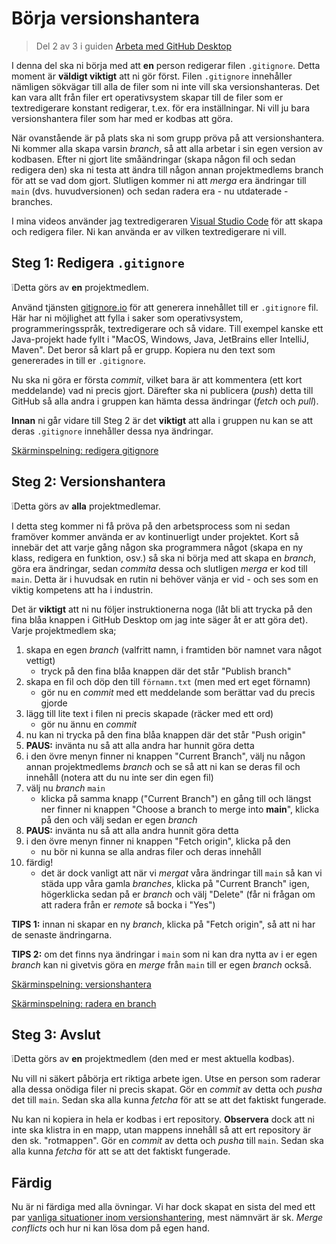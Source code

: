 # Börja versionshantera

> Del 2 av 3 i guiden [Arbeta med GitHub Desktop](working-with-github-desktop.md)

I denna del ska ni börja med att **en** person redigerar filen `.gitignore`.
Detta moment är **väldigt viktigt** att ni gör först. Filen `.gitignore`
innehåller nämligen sökvägar till alla de filer som ni inte vill ska
versionshanteras. Det kan vara allt från filer ert operativsystem skapar till de
filer som er textredigerare konstant redigerar, t.ex. för era inställningar. Ni
vill ju bara versionshantera filer som har med er kodbas att göra.

När ovanstående är på plats ska ni som grupp pröva på att versionshantera. Ni
kommer alla skapa varsin *branch*, så att alla arbetar i sin egen version av
kodbasen. Efter ni gjort lite småändringar (skapa någon fil och sedan redigera
den) ska ni testa att ändra till någon annan projektmedlems branch för att se
vad dom gjort. Slutligen kommer ni att *merga* era ändringar till `main` (dvs.
huvudversionen) och sedan radera era - nu utdaterade - branches.

I mina videos använder jag textredigeraren [Visual Studio
Code](https://code.visualstudio.com/) för att skapa och redigera filer. Ni kan
använda er av vilken textredigerare ni vill.

## Steg 1: Redigera `.gitignore`

❕Detta görs av **en** projektmedlem.

Använd tjänsten [gitignore.io](https://www.toptal.com/developers/gitignore) för
att generera innehållet till er `.gitignore` fil. Här har ni möjlighet att fylla
i saker som operativsystem, programmeringsspråk, textredigerare och så vidare.
Till exempel kanske ett Java-projekt hade fyllt i "MacOS, Windows, Java,
JetBrains eller IntelliJ, Maven". Det beror så klart på er grupp. Kopiera nu den
text som genererades in till er `.gitignore`.

Nu ska ni göra er första *commit*, vilket bara är att kommentera (ett kort
meddelande) vad ni precis gjort. Därefter ska ni publicera (*push*) detta till
GitHub så alla andra i gruppen kan hämta dessa ändringar (*fetch* och *pull*).

**Innan** ni går vidare till Steg 2 är det **viktigt** att alla i gruppen nu kan
se att deras `.gitignore` innehåller dessa nya ändringar.

[Skärminspelning: redigera gitignore](assets/V04-update-gitignore.mp4)

## Steg 2: Versionshantera

❕Detta görs av **alla** projektmedlemar.

I detta steg kommer ni få pröva på den arbetsprocess som ni sedan framöver
kommer använda er av kontinuerligt under projektet. Kort så innebär det att
varje gång någon ska programmera något (skapa en ny klass, redigera en funktion,
osv.) så ska ni börja med att skapa en *branch*, göra era ändringar, sedan
*commita* dessa och slutligen *merga* er kod till `main`. Detta är i huvudsak en
rutin ni behöver vänja er vid - och ses som en viktig kompetens att ha i
industrin.

Det är **viktigt** att ni nu följer instruktionerna noga (låt bli att trycka på
den fina blåa knappen i GitHub Desktop om jag inte säger åt er att göra det).
Varje projektmedlem ska;

1. skapa en egen *branch* (valfritt namn, i framtiden bör namnet vara något vettigt)
   - tryck på den fina blåa knappen där det står "Publish branch"
2. skapa en fil och döp den till `förnamn.txt` (men med ert eget förnamn)
   - gör nu en *commit* med ett meddelande som berättar vad du precis gjorde
3. lägg till lite text i filen ni precis skapade (räcker med ett ord)
   - gör nu ännu en *commit*
4. nu kan ni trycka på den fina blåa knappen där det står "Push origin"
5. **PAUS:** invänta nu så att alla andra har hunnit göra detta
6. i den övre menyn finner ni knappen "Current Branch", välj nu någon annan
   projektmedlems *branch* och se så att ni kan se deras fil och innehåll
   (notera att du nu inte ser din egen fil) 
7. välj nu *branch* `main`
   - klicka på samma knapp ("Current Branch") en gång till och längst ner finner
     ni knappen "Choose a branch to merge into **main**", klicka på den och välj
     sedan er egen *branch*
8. **PAUS:** invänta nu så att alla andra hunnit göra detta
9. i den övre menyn finner ni knappen "Fetch origin", klicka på den
   - nu bör ni kunna se alla andras filer och deras innehåll
8. färdig!
   - det är dock vanligt att när vi *mergat* våra ändringar till `main` så kan
     vi städa upp våra gamla *branches*, klicka på "Current Branch" igen,
     högerklicka sedan på er *branch* och välj "Delete" (får ni frågan om att
     radera från er *remote* så bocka i "Yes")

**TIPS 1:** innan ni skapar en ny *branch*, klicka på "Fetch origin", så att ni
har de senaste ändringarna.

**TIPS 2:** om det finns nya ändringar i `main` som ni kan dra nytta av i er
egen *branch* kan ni givetvis göra en *merge* från `main` till er egen *branch*
också.

[Skärminspelning: versionshantera](assets/V05-how-to-version-control.mp4)

[Skärminspelning: radera en branch](assets/V06-delete-a-branch.mp4)

## Steg 3: Avslut

❕Detta görs av **en** projektmedlem (den med er mest aktuella kodbas).

Nu vill ni säkert påbörja ert riktiga arbete igen. Utse en person som raderar
alla dessa onödiga filer ni precis skapat. Gör en *commit* av detta och *pusha*
det till `main`. Sedan ska alla kunna *fetcha* för att se att det faktiskt
fungerade.

Nu kan ni kopiera in hela er kodbas i ert repository. **Observera** dock att ni
inte ska klistra in en mapp, utan mappens innehåll så att ert repository är den
sk. "rotmappen". Gör en *commit* av detta och *pusha* till `main`. Sedan ska
alla kunna *fetcha* för att se att det faktiskt fungerade.

## Färdig

Nu är ni färdiga med alla övningar. Vi har dock skapat en sista del med ett par
[vanliga situationer inom versionshantering](common-situations.md), mest
nämnvärt är sk. *Merge conflicts* och hur ni kan lösa dom på egen hand.
